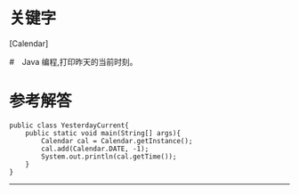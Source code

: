 # 关键字

[Calendar]

#　Java 编程,打印昨天的当前时刻。

# 参考解答
```
public class YesterdayCurrent{
    public static void main(String[] args){
        Calendar cal = Calendar.getInstance();
        cal.add(Calendar.DATE, -1);
        System.out.println(cal.getTime());
    }
}
```

---

